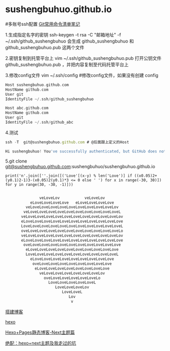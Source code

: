# sushengbuhuo.github.io


#多账号ssh配置
[Git常用命令清单笔记](https://segmentfault.com/a/1190000002479970)

1.生成指定名字的密钥
ssh-keygen -t rsa -C "邮箱地址" -f ~/.ssh/github_sushengbuhuo 
会生成 github_sushengbuhuo 和 github_sushengbuhuo.pub 这两个文件

2.密钥复制到托管平台上
vim ~/.ssh/github_sushengbuhuo.pub 
打开公钥文件 github_sushengbuhuo.pub ，并把内容复制至代码托管平台上

3.修改config文件
vim ~/.ssh/config #修改config文件，如果没有创建 config
```php
Host sushengbuhuo.github.com
HostName github.com
User git
IdentityFile ~/.ssh/github_sushengbuhuo

Host abc.github.com
HostName github.com
User git
IdentityFile ~/.ssh/github_abc
```
4.测试
```js
ssh -T  git@sushengbuhuo.github.com # @后面跟上定义的Host

Hi sushengbuhuo! You've successfully authenticated, but GitHub does not provide shell access.#说明成功了
```
5.git clone git@sushengbuhuo.github.com:sushengbuhuo/sushengbuhuo.github.io

`print('n'.join([''.join([('Love'[(x-y) % len('Love')] if ((x0.05)2+(y0.1)2-1)3-(x0.05)2(y0.1)*3 <= 0 else ' ') for x in range(-30, 30)]) for y in range(30, -30, -1)]))`
```php

               veLoveLov           veLoveLov
           eLoveLoveLoveLove   eLoveLoveLoveLove
         veLoveLoveLoveLoveLoveLoveLoveLoveLoveLov
        veLoveLoveLoveLoveLoveLoveLoveLoveLoveLoveL
       veLoveLoveLoveLoveLoveLoveLoveLoveLoveLoveLov
       eLoveLoveLoveLoveLoveLoveLoveLoveLoveLoveLove
       LoveLoveLoveLoveLoveLoveLoveLoveLoveLoveLoveL
       oveLoveLoveLoveLoveLoveLoveLoveLoveLoveLoveLo
       veLoveLoveLoveLoveLoveLoveLoveLoveLoveLoveLov
       eLoveLoveLoveLoveLoveLoveLoveLoveLoveLoveLove
        oveLoveLoveLoveLoveLoveLoveLoveLoveLoveLove
         eLoveLoveLoveLoveLoveLoveLoveLoveLoveLove
         LoveLoveLoveLoveLoveLoveLoveLoveLoveLoveL
           eLoveLoveLoveLoveLoveLoveLoveLoveLove
            oveLoveLoveLoveLoveLoveLoveLoveLove
             eLoveLoveLoveLoveLoveLoveLoveLove
               veLoveLoveLoveLoveLoveLoveLov
                 oveLoveLoveLoveLoveLoveLo
                   LoveLoveLoveLoveLoveL
                      LoveLoveLoveLov
                         LoveLoveL
                            Lov
                             v
 ```                            
[搭建博客](https://alvabill.ml/hexo%E6%90%AD%E5%BB%BA%E4%B8%AA%E4%BA%BA%E5%8D%9A%E5%AE%A2--%E5%9F%BA%E7%A1%80%E7%AF%87/) 

[hexo](https://www.jianshu.com/p/21c94eb7bcd1)

[Hexo+Pages静态博客-Next主题篇](https://blog.csdn.net/mango_haoming/article/details/78207534)

[绝配：hexo+next主题及我走过的坑](https://www.jianshu.com/p/21c94eb7bcd1)
